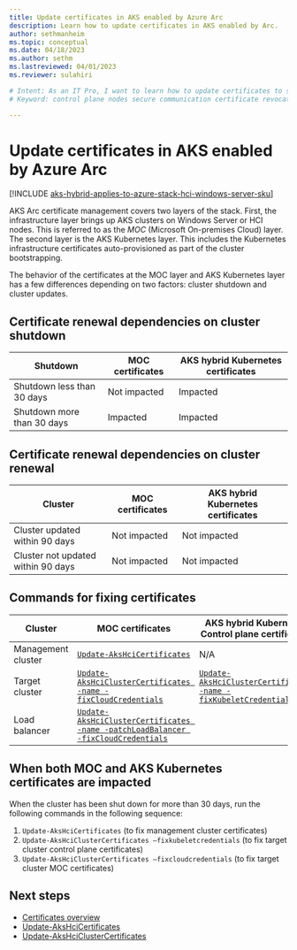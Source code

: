 ```yaml
---
title: Update certificates in AKS enabled by Azure Arc
description: Learn how to update certificates in AKS enabled by Arc.
author: sethmanheim
ms.topic: conceptual
ms.date: 04/18/2023
ms.author: sethm 
ms.lastreviewed: 04/01/2023
ms.reviewer: sulahiri

# Intent: As an IT Pro, I want to learn how to update certificates to secure communication between in-cluster components on my AKS deployment.
# Keyword: control plane nodes secure communication certificate revocation

---
```


# Update certificates in AKS enabled by Azure Arc

[!INCLUDE [aks-hybrid-applies-to-azure-stack-hci-windows-server-sku](includes/aks-hci-applies-to-skus/aks-hybrid-applies-to-azure-stack-hci-windows-server-sku.md)]

AKS Arc certificate management covers two layers of the stack. First, the infrastructure layer brings up AKS clusters on Windows Server or HCI nodes. This is referred to as the *MOC* (Microsoft On-premises Cloud) layer. The second layer is the AKS Kubernetes layer. This includes the Kubernetes infrastructure certificates auto-provisioned as part of the cluster bootstrapping.

The behavior of the certificates at the MOC layer and AKS Kubernetes layer has a few differences depending on two factors: cluster shutdown and cluster updates.

## Certificate renewal dependencies on cluster shutdown

|             Shutdown                        |     MOC certificates    |   AKS hybrid Kubernetes certificates    |
|-------------------------------------|---------------------------|---------------------------------------------|
|     Shutdown less than 30 days    |     Not impacted          |     Impacted                                |
|     Shutdown more than 30 days    |     Impacted              |     Impacted                                |

## Certificate renewal dependencies on cluster renewal

|              Cluster                               |     MOC certificates    |   AKS hybrid Kubernetes certificates    |
|---------------------------------------------|---------------------------|---------------------------------------------|
|     Cluster updated within 90 days        |     Not impacted          |     Not impacted                            |
|     Cluster not updated within 90 days    |     Not impacted          |     Not impacted                            |

## Commands for fixing certificates

|              Cluster          |     MOC certificates                                                                 |     AKS hybrid Kubernetes Control plane certificates                            |
|------------------------|-------------------------------------------------------------------------------|---------------------------------------------------------------------------------|
|     Management cluster      |     [`Update-AksHciCertificates`](reference/ps/update-akshcicertificates.md)                                                 |     N/A                                                                         |
|     Target cluster    |     [`Update-AksHciClusterCertificates -name -fixCloudCredentials`](reference/ps/update-akshciclustercertificates.md)    |     [`Update-AksHciClusterCertificates -name -fixKubeletCredentials`](reference/ps/update-akshciclustercertificates.md)    |
|     Load balancer    |     [`Update-AksHciClusterCertificates -name -patchLoadBalancer -fixCloudCredentials`](reference/ps/update-akshciclustercertificates.md)    |

## When both MOC and AKS Kubernetes certificates are impacted

When the cluster has been shut down for more than 30 days, run the following commands in the following sequence:

1. `Update-AksHciCertificates` (to fix management cluster certificates)
1. `Update-AksHciClusterCertificates –fixkubeletcredentials` (to fix target cluster control plane certificates)
1. `Update-AksHciClusterCertificates –fixcloudcredentials` (to fix target cluster MOC certificates)

## Next steps

- [Certificates overview](certificates-overview.md)
- [Update-AksHciCertificates](reference/ps/update-akshcicertificates.md)
- [Update-AksHciClusterCertificates](reference/ps/update-akshciclustercertificates.md)
